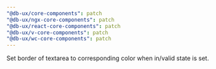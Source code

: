 ```yaml
---
"@db-ux/core-components": patch
"@db-ux/ngx-core-components": patch
"@db-ux/react-core-components": patch
"@db-ux/v-core-components": patch
"@db-ux/wc-core-components": patch
---
```


Set border of textarea to corresponding color when in/valid state is set.
